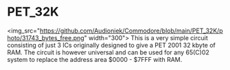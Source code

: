 # PET_32K
<img_src="https://github.com/Audioniek/Commodore/blob/main/PET_32K/photo/31743_bytes_free.png" width="300">
This is a very simple circuit consisting of just 3 ICs originally designed to give a PET 2001 32 kbyte of RAM. The circuit is however universal and can be used for any 65(C)02 system to replace the address area $0000 - $7FFF with RAM.
